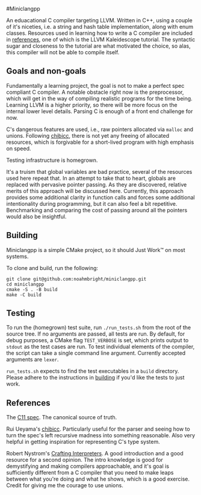 #Miniclangpp

An eduacational C compiler targeting LLVM. Written in C++, using a couple of
it's niceties, i.e. a string and hash table implementation, along with enum
classes. Resources used in learning how to write a C compiler are included in
[references](#references), one of which is the LLVM Kaleidescope tutorial. 
The syntactic sugar and closeness to the tutorial are what motivated the 
choice, so alas, this compiler will not be able to compile itself. 

## Goals and non-goals

Fundamentally a learning project, the goal is not to make a perfect spec
compliant C compiler. A notable obstacle right now is the preprocessor, which
will get in the way of compiling realistic programs for the time being.
Learning LLVM is a higher priority, so there will be more focus on the internal
lower level details. Parsing C is enough of a front end challenge for now.

C's dangerous features are used, i.e., raw pointers allocated via `malloc` and 
unions. Following [chibicc](https://github.com/rui314/chibicc), there is not yet
any freeing of allocated resources, which is forgivable for a short-lived program
with high emphasis on speed.

Testing infrastructure is homegrown. 

It's a truism that global variables are bad practice, several of the resources
used here repeat that. In an attempt to take that to heart, globals are replaced
with pervasive pointer passing. As they are discovered, relative merits of this 
approach will be discussed here. Currently, this approach provides some
additional clarity in function calls and forces some additional intentionality
during programming, but it can also feel a bit repetitive. Benchmarking and comparing
the cost of passing around all the pointers would also be insightful.

## Building

Miniclangpp is a simple CMake project, so it should Just Work:tm: on most systems.

To clone and build, run the following:

```
git clone git@github.com:noahmbright/miniclangpp.git
cd miniclangpp
cmake -S . -B build
make -C build
```

## Testing

To run the (homegrown) test suite, run `./run_tests.sh` from the root of the
source tree. If no arguments are passed, all tests are run. By default, for debug
purposes, a CMake flag `TEST_VERBOSE` is set, which prints output to `stdout` as
the test cases are run. To test individual elements of the compiler, the script
can take a single command line argument. Currently accepted arguments are `lexer`.

`run_tests.sh` expects to find the test executables in a `build` directory. Please
adhere to the instructions in [building](#building) if you'd like the tests to 
just work.

## References

The [C11 spec](https://www.open-std.org/jtc1/sc22/WG14/www/docs/n1570.pdf). The
canonical source of truth. 

Rui Ueyama's [chibicc](https://github.com/rui314/chibicc). Particularly useful
for the parser and seeing how to turn the spec's left recursive madness into
something reasonable. Also very helpful in getting inspiration for representing
C's type system.

Robert Nystrom's [Crafting
Interpreters](https://www.craftinginterpreters.com/). A good introduction and a
good resource for a second opinion. The intro knowledge is good for
demystifying and making compilers approachable, and it's goal is sufficiently
different from a C compiler that you need to make leaps between what you're
doing and what he shows, which is a good exercise. Credit for giving me the
courage to use unions.
